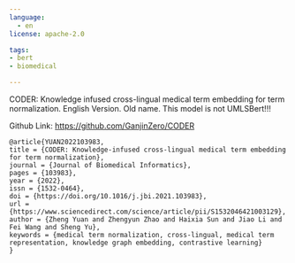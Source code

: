 ```yaml
---
language: 
  - en
license: apache-2.0

tags:
- bert
- biomedical

---
```

CODER: Knowledge infused cross-lingual medical term embedding for term normalization.
English Version. Old name. This model is not UMLSBert!!!

Github Link: https://github.com/GanjinZero/CODER

```
@article{YUAN2022103983,
title = {CODER: Knowledge-infused cross-lingual medical term embedding for term normalization},
journal = {Journal of Biomedical Informatics},
pages = {103983},
year = {2022},
issn = {1532-0464},
doi = {https://doi.org/10.1016/j.jbi.2021.103983},
url = {https://www.sciencedirect.com/science/article/pii/S1532046421003129},
author = {Zheng Yuan and Zhengyun Zhao and Haixia Sun and Jiao Li and Fei Wang and Sheng Yu},
keywords = {medical term normalization, cross-lingual, medical term representation, knowledge graph embedding, contrastive learning}
}
```